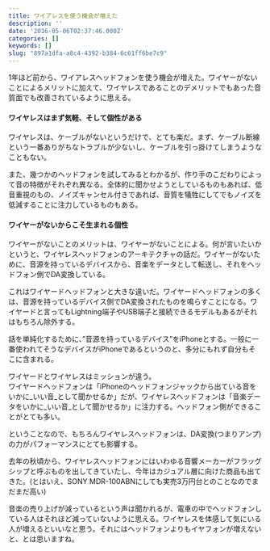 ```yaml
---
title: ワイアレスを使う機会が増えた
description: ''
date: '2016-05-06T02:37:46.000Z'
categories: []
keywords: []
slug: "897a1dfa-a8c4-4392-b384-6c61ff6be7c9"
---
```

1年ほど前から、ワイアレスヘッドフォンを使う機会が増えた。ワイヤーがないことによるメリットに加えて、ワイヤレスであることのデメリットでもあった音質面でも改善されているように思える。

#### ワイヤレスはまず気軽、そして個性がある

ワイヤレスは、ケーブルがないというだけで、とても楽だ。まず、ケーブル断線という一番ありがちなトラブルが少ないし、ケーブルを引っ掛けてしまうようなこともない。

また、幾つかのヘッドフォンを試してみるとわかるが、作り手のこだわりによって音の特徴がそれぞれ異なる。全体的に聞かせようとしているものもあれば、低音重視のもの、ノイズキャンセル付きであれば、音質を犠牲にしてでもノイズを低減することに注力しているものもある。

#### ワイヤーがないからこそ生まれる個性

ワイヤーがないことのメリットは、ワイヤーがないことによる。何が言いたいかというと、ワイヤレスヘッドフォンのアーキテクチャの話だ。ワイヤーがないために、音源を持っているデバイスから、音楽をデータとして転送し、それをヘッドフォン側でDA変換している。

これはワイヤードヘッドフォンと大きな違いだ。ワイヤードヘッドフォンの多くは、音源を持っているデバイス側でDA変換されたものを鳴らすことになる。ワイヤードと言ってもLightning端子やUSB端子と接続できるモデルもあるがそれはもちろん除外する。

話を単純化するために、”音源を持っているデバイス”をiPhoneとする。一般に一番使われてそうなデバイスがiPhoneであるというのと、多分にもれず自分もそこに含まれる。

ワイヤードとワイヤレスはミッションが違う。  
ワイヤードヘッドフォンは「iPhoneのヘッドフォンジャックから出ている音をいかに_いい音_として聞かせるか」だが、ワイヤレスヘッドフォンは「音楽データをいかに_いい音_として聞かせるか」に注力する。ヘッドフォン側ができることがとても多い。

ということなので、もちろんワイヤレスヘッドフォンは、DA変換(つまりアンプ)の力がパフォーマンスにとても影響する。

去年の秋頃から、ワイヤレスヘッドフォンにはいわゆる音響メーカーがフラッグシップと呼ぶものを出してきていたし、今年はカジュアル層に向けた商品も出てきた。(とはいえ、SONY MDR-100ABNにしても実売3万円台とのことなのでまだまだ高い)

音楽の売り上げが減っているという声は聞かれるが、電車の中でヘッドフォンしている人はそれほど減っていないように思える。ワイヤレスを体感して気にいる人が増えるといいなと思う。それにはヘッドフォンよりもイヤフォンが増えないと、とは思いますね。